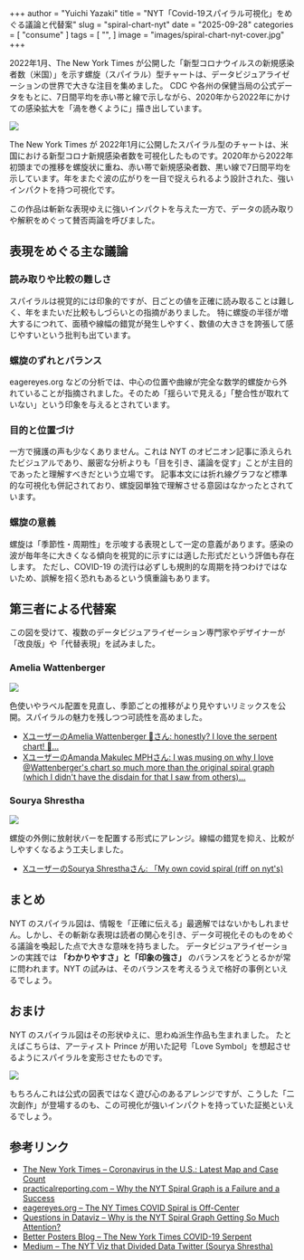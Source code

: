 +++
author = "Yuichi Yazaki"
title = "NYT「Covid-19スパイラル可視化」をめぐる議論と代替案"
slug = "spiral-chart-nyt"
date = "2025-09-28"
categories = [
    "consume"
]
tags = [
    "",
]
image = "images/spiral-chart-nyt-cover.jpg"
+++

2022年1月、The New York Times が公開した「新型コロナウイルスの新規感染者数（米国）」を示す螺旋（スパイラル）型チャートは、データビジュアライゼーションの世界で大きな注目を集めました。
CDC や各州の保健当局の公式データをもとに、7日間平均を赤い帯と線で示しながら、2020年から2022年にかけての感染拡大を「渦を巻くように」描き出しています。

<!--more-->

![](images/spiral-chart-nyt.jpg)

The New York Times が 2022年1月に公開したスパイラル型のチャートは、米国における新型コロナ新規感染者数を可視化したものです。2020年から2022年初頭までの推移を螺旋状に重ね、赤い帯で新規感染者数、黒い線で7日間平均を示しています。年をまたぐ波の広がりを一目で捉えられるよう設計された、強いインパクトを持つ可視化です。

この作品は斬新な表現ゆえに強いインパクトを与えた一方で、データの読み取りや解釈をめぐって賛否両論を呼びました。



## 表現をめぐる主な議論

### 読み取りや比較の難しさ

スパイラルは視覚的には印象的ですが、日ごとの値を正確に読み取ることは難しく、年をまたいだ比較もしづらいとの指摘がありました。
特に螺旋の半径が増大するにつれて、面積や線幅の錯覚が発生しやすく、数値の大きさを誇張して感じやすいという批判も出ています。

### 螺旋のずれとバランス

eagereyes.org などの分析では、中心の位置や曲線が完全な数学的螺旋から外れていることが指摘されました。そのため「揺らいで見える」「整合性が取れていない」という印象を与えるとされています。

### 目的と位置づけ

一方で擁護の声も少なくありません。これは NYT のオピニオン記事に添えられたビジュアルであり、厳密な分析よりも「目を引き、議論を促す」ことが主目的であったと理解すべきだという立場です。
記事本文には折れ線グラフなど標準的な可視化も併記されており、螺旋図単独で理解させる意図はなかったとされています。

### 螺旋の意義

螺旋は「季節性・周期性」を示唆する表現として一定の意義があります。感染の波が毎年冬に大きくなる傾向を視覚的に示すには適した形式だという評価も存在します。
ただし、COVID-19 の流行は必ずしも規則的な周期を持つわけではないため、誤解を招く恐れもあるという慎重論もあります。



## 第三者による代替案

この図を受けて、複数のデータビジュアライゼーション専門家やデザイナーが「改良版」や「代替表現」を試みました。

### Amelia Wattenberger

![](images/by-wattenberger.jpeg)

色使いやラベル配置を見直し、季節ごとの推移がより見やすいリミックスを公開。スパイラルの魅力を残しつつ可読性を高めました。

- [XユーザーのAmelia Wattenberger 🪷さん: honestly? I love the serpent chart! 🐍...](https://x.com/Wattenberger/status/1479276091751768065)
- [XユーザーのAmanda Makulec MPHさん: I was musing on why I love @Wattenberger's chart so much more than the original spiral graph (which I didn't have the disdain for that I saw from others)...](https://x.com/abmakulec/status/1479496579040034822)


### Sourya Shrestha

![](images/by-shrestha.png)

螺旋の外側に放射状バーを配置する形式にアレンジ。線幅の錯覚を抑え、比較がしやすくなるよう工夫しました。

- [XユーザーのSourya Shresthaさん: 「My own covid spiral (riff on nyt's)](https://x.com/soustha/status/1479588387556249609)



## まとめ

NYT のスパイラル図は、情報を「正確に伝える」最適解ではないかもしれません。しかし、その斬新な表現は読者の関心を引き、データ可視化そのものをめぐる議論を喚起した点で大きな意味を持ちました。
データビジュアライゼーションの実践では **「わかりやすさ」と「印象の強さ」** のバランスをどうとるかが常に問われます。NYT の試みは、そのバランスを考えるうえで格好の事例といえるでしょう。


## おまけ

NYT のスパイラル図はその形状ゆえに、思わぬ派生作品も生まれました。
たとえばこちらは、アーティスト Prince が用いた記号「Love Symbol」を想起させるようにスパイラルを変形させたものです。

![](images/spiral-prince.png)

もちろんこれは公式の図表ではなく遊び心のあるアレンジですが、こうした「二次創作」が登場するのも、この可視化が強いインパクトを持っていた証拠といえるでしょう。


## 参考リンク

- [The New York Times – Coronavirus in the U.S.: Latest Map and Case Count](https://www.nytimes.com/interactive/2021/us/covid-cases.html)
- [practicalreporting.com – Why the NYT Spiral Graph is a Failure and a Success](https://www.practicalreporting.com/blog/2022/1/11/why-the-nyt-spiral-graph-is-a-failure-and-a-success)
- [eagereyes.org – The NY Times COVID Spiral is Off-Center](https://eagereyes.org/blog/2022/the-ny-times-covid-spiral-is-off-center)
- [Questions in Dataviz – Why is the NYT Spiral Graph Getting So Much Attention?](https://questionsindataviz.com/2022/01/10/why-is-the-nyt-spiral-graph-getting-so-much-attention/)
- [Better Posters Blog – The New York Times COVID-19 Serpent](https://betterposters.blogspot.com/2022/01/the-new-york-times-covid-19-serpent.html)
- [Medium – The NYT Viz that Divided Data Twitter (Sourya Shrestha)](https://medium.com/select-from-data/the-new-york-times-viz-that-divided-datatwitter-8a406241bb21)